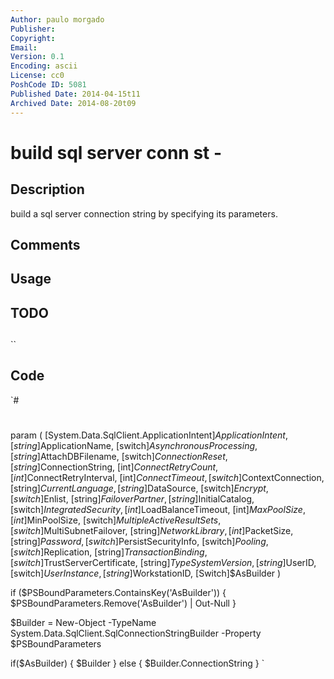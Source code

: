 ```yaml
---
Author: paulo morgado
Publisher: 
Copyright: 
Email: 
Version: 0.1
Encoding: ascii
License: cc0
PoshCode ID: 5081
Published Date: 2014-04-15t11
Archived Date: 2014-08-20t09
---
```


# build sql server conn st - 

## Description

build a sql server connection string by specifying its parameters.

## Comments



## Usage



## TODO



## 

``

## Code

`#
 #
 param (
     [System.Data.SqlClient.ApplicationIntent]$ApplicationIntent,
     [string]$ApplicationName,
     [switch]$AsynchronousProcessing,
     [string]$AttachDBFilename,
     [switch]$ConnectionReset,
     [string]$ConnectionString,
     [int]$ConnectRetryCount,
     [int]$ConnectRetryInterval,
     [int]$ConnectTimeout,
     [switch]$ContextConnection,
     [string]$CurrentLanguage,
     [string]$DataSource,
     [switch]$Encrypt,
     [switch]$Enlist,
     [string]$FailoverPartner,
     [string]$InitialCatalog,
     [switch]$IntegratedSecurity,
     [int]$LoadBalanceTimeout,
     [int]$MaxPoolSize,
     [int]$MinPoolSize,
     [switch]$MultipleActiveResultSets,
     [switch]$MultiSubnetFailover,
     [string]$NetworkLibrary,
     [int]$PacketSize,
     [string]$Password,
     [switch]$PersistSecurityInfo,
     [switch]$Pooling,
     [switch]$Replication,
     [string]$TransactionBinding,
     [switch]$TrustServerCertificate,
     [string]$TypeSystemVersion,
     [string]$UserID,
     [switch]$UserInstance,
     [string]$WorkstationID,
     [Switch]$AsBuilder
 )
 
 if ($PSBoundParameters.ContainsKey('AsBuilder')) {
     $PSBoundParameters.Remove('AsBuilder') | Out-Null
 }
 
 $Builder = New-Object -TypeName System.Data.SqlClient.SqlConnectionStringBuilder -Property $PSBoundParameters
 
 if($AsBuilder) {
     $Builder
 } else {
     $Builder.ConnectionString
 }
`

